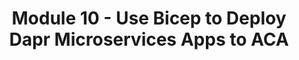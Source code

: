 ---
title: Module 10 - Use Bicep to Deploy Dapr Microservices Apps to ACA
has_children: false
nav_order: 10
canonical_url: 'https://bitoftech.net/2022/09/16/use-bicep-to-deploy-dapr-microservices-apps-to-azure-container-apps-part-10/'
---